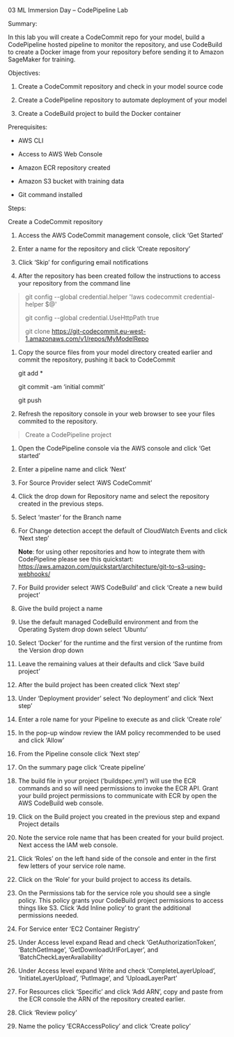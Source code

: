 03 ML Immersion Day – CodePipeline Lab

Summary:

In this lab you will create a CodeCommit repo for your model, build a
CodePipeline hosted pipeline to monitor the repository, and use
CodeBuild to create a Docker image from your repository before sending
it to Amazon SageMaker for training.

Objectives:

1.  Create a CodeCommit repository and check in your model source code

2.  Create a CodePipeline repository to automate deployment of your
    model

3.  Create a CodeBuild project to build the Docker container

Prerequisites:

-   AWS CLI

-   Access to AWS Web Console

-   Amazon ECR repository created

-   Amazon S3 bucket with training data

-   Git command installed

Steps:

Create a CodeCommit repository

1.  Access the AWS CodeCommit management console, click ‘Get Started’

2.  Enter a name for the repository and click ‘Create repository’

3.  Click ‘Skip’ for configuring email notifications

4.  After the repository has been created follow the instructions to
    access your repository from the command line

> git config --global credential.helper '!aws codecommit
> credential-helper \$@'
>
> git config --global credential.UseHttpPath true
>
> git clone
> https://git-codecommit.eu-west-1.amazonaws.com/v1/repos/MyModelRepo

1.  Copy the source files from your model directory created earlier and
    commit the repository, pushing it back to CodeCommit

    git add \*

    git commit -am ‘initial commit’

    git push

2.  Refresh the repository console in your web browser to see your files
    commited to the repository.

> Create a CodePipeline project

1.  Open the CodePipeline console via the AWS console and click ‘Get
    started’

2.  Enter a pipeline name and click ‘Next’

3.  For Source Provider select ‘AWS CodeCommit’

4.  Click the drop down for Repository name and select the repository
    created in the previous steps.

5.  Select ‘master’ for the Branch name

6.  For Change detection accept the default of CloudWatch Events and
    click ‘Next step’

    **Note**: for using other repositories and how to integrate them
    with CodePipeline please see this quickstart:
    <https://aws.amazon.com/quickstart/architecture/git-to-s3-using-webhooks/>

7.  For Build provider select ‘AWS CodeBuild’ and click ‘Create a new
    build project’

8.  Give the build project a name

9.  Use the default managed CodeBuild environment and from the Operating
    System drop down select ‘Ubuntu’

10. Select ‘Docker’ for the runtime and the first version of the runtime
    from the Version drop down

11. Leave the remaining values at their defaults and click ‘Save build
    project’

12. After the build project has been created click ‘Next step’

13. Under ‘Deployment provider’ select ‘No deployment’ and click ‘Next
    step’

14. Enter a role name for your Pipeline to execute as and click ‘Create
    role’

15. In the pop-up window review the IAM policy recommended to be used
    and click ‘Allow’

16. From the Pipeline console click ‘Next step’

17. On the summary page click ‘Create pipeline’

18. The build file in your project (‘buildspec.yml’) will use the ECR
    commands and so will need permissions to invoke the ECR API. Grant
    your build project permissions to communicate with ECR by open the
    AWS CodeBuild web console.

19. Click on the Build project you created in the previous step and
    expand Project details

20. Note the service role name that has been created for your build
    project. Next access the IAM web console.

21. Click ‘Roles’ on the left hand side of the console and enter in the
    first few letters of your service role name.

22. Click on the ‘Role’ for your build project to access its details.

23. On the Permissions tab for the service role you should see a single
    policy. This policy grants your CodeBuild project permissions to
    access things like S3. Click ‘Add Inline policy’ to grant the
    additional permissions needed.

24. For Service enter ‘EC2 Container Registry’

25. Under Access level expand Read and check ‘GetAuthorizationToken’,
    ‘BatchGetImage’, ‘GetDownloadUrlForLayer’, and
    ‘BatchCheckLayerAvailability’

26. Under Access level expand Write and check ‘CompleteLayerUpload’,
    ‘InitiateLayerUpload’, ‘PutImage’, and ‘UploadLayerPart’

27. For Resources click ‘Specific’ and click ‘Add ARN’, copy and paste
    from the ECR console the ARN of the repository created earlier.

28. Click ‘Review policy’

29. Name the policy ‘ECRAccessPolicy’ and click ‘Create policy’
